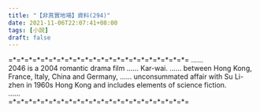 ```yaml
---
title: "【非真實地場】資料(294)"
date: 2021-11-06T22:07:41+08:00
tags: [小說]
draft: false
---
```


=\*=\*=\*=\*=\*=\*=\*=\*=\*=\*=\*=\*=\*=\*=\*=\*=\*=\*=\*=\*=\*=\*= 
......  
2046 is a 2004 romantic drama film ...... Kar-wai. ...... between Hong Kong, France, Italy, China and Germany, ...... unconsummated affair with Su Li-zhen in 1960s Hong Kong and includes elements of science fiction.  
......  
=\*=\*=\*=\*=\*=\*=\*=\*=\*=\*=\*=\*=\*=\*=\*=\*=\*=\*=\*=\*=\*=\*=  
